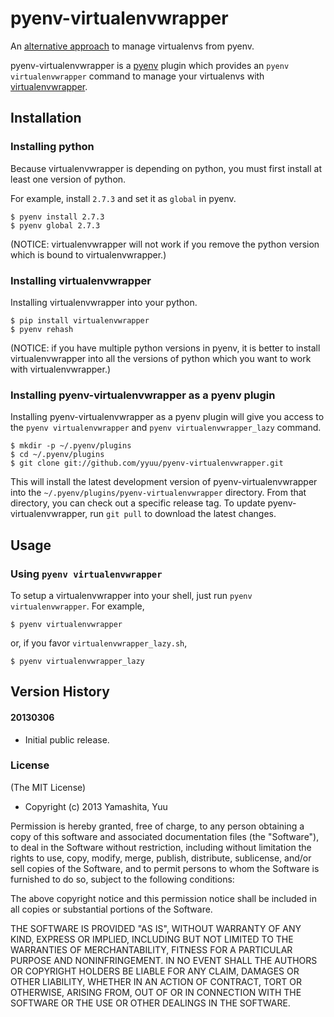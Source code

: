 # pyenv-virtualenvwrapper

An [alternative approach](https://github.com/yyuu/pyenv-virtualenv) to manage virtualenvs from pyenv.

pyenv-virtualenvwrapper is a [pyenv](https://github.com/yyuu/pyenv) plugin
which provides an `pyenv virtualenvwrapper` command to manage your virtualenvs
with [virtualenvwrapper](http://pypi.python.org/pypi/virtualenvwrapper).

## Installation

### Installing python

Because virtualenvwrapper is depending on python, you must first install
at least one version of python.

For example, install `2.7.3` and set it as `global` in pyenv.

    $ pyenv install 2.7.3
    $ pyenv global 2.7.3

(NOTICE: virtualenvwrapper will not work if you remove the python version
which is bound to virtualenvwrapper.)

### Installing virtualenvwrapper

Installing virtualenvwrapper into your python.

    $ pip install virtualenvwrapper
    $ pyenv rehash

(NOTICE: if you have multiple python versions in pyenv, it is better to
install virtualenvwrapper into all the versions of python which you want
to work with virtualenvwrapper.)

### Installing pyenv-virtualenvwrapper as a pyenv plugin

Installing pyenv-virtualenvwrapper as a pyenv plugin will give you access to the
`pyenv virtualenvwrapper` and `pyenv virtualenvwrapper_lazy` command.

    $ mkdir -p ~/.pyenv/plugins
    $ cd ~/.pyenv/plugins
    $ git clone git://github.com/yyuu/pyenv-virtualenvwrapper.git

This will install the latest development version of pyenv-virtualenvwrapper into
the `~/.pyenv/plugins/pyenv-virtualenvwrapper` directory. From that directory, you
can check out a specific release tag. To update pyenv-virtualenvwrapper, run `git
pull` to download the latest changes.

## Usage

### Using `pyenv virtualenvwrapper`

To setup a virtualenvwrapper into your shell, just run `pyenv virtualenvwrapper`.
For example,

    $ pyenv virtualenvwrapper

or, if you favor `virtualenvwrapper_lazy.sh`,

    $ pyenv virtualenvwrapper_lazy

## Version History

#### 20130306

 * Initial public release.

### License

(The MIT License)

* Copyright (c) 2013 Yamashita, Yuu

Permission is hereby granted, free of charge, to any person obtaining
a copy of this software and associated documentation files (the
"Software"), to deal in the Software without restriction, including
without limitation the rights to use, copy, modify, merge, publish,
distribute, sublicense, and/or sell copies of the Software, and to
permit persons to whom the Software is furnished to do so, subject to
the following conditions:

The above copyright notice and this permission notice shall be
included in all copies or substantial portions of the Software.

THE SOFTWARE IS PROVIDED "AS IS", WITHOUT WARRANTY OF ANY KIND,
EXPRESS OR IMPLIED, INCLUDING BUT NOT LIMITED TO THE WARRANTIES OF
MERCHANTABILITY, FITNESS FOR A PARTICULAR PURPOSE AND
NONINFRINGEMENT. IN NO EVENT SHALL THE AUTHORS OR COPYRIGHT HOLDERS BE
LIABLE FOR ANY CLAIM, DAMAGES OR OTHER LIABILITY, WHETHER IN AN ACTION
OF CONTRACT, TORT OR OTHERWISE, ARISING FROM, OUT OF OR IN CONNECTION
WITH THE SOFTWARE OR THE USE OR OTHER DEALINGS IN THE SOFTWARE.
